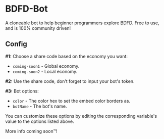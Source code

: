 # BDFD-Bot
A cloneable bot to help beginner programmers explore BDFD. Free to use, and is 100% community driven!

## Config

**#1:** Choose a share code based on the economy you want:
* `coming-soon1` - Global economy.
* `coming-soon2` - Local economy.

**#2:** Use the share code, don't forget to input your bot's token.

**#3:** Bot options:
- `color` - The color hex to set the embed color borders as.
- `botName` - The bot's name.

You can customize these options by editing the corresponding variable's value to the options listed above.

More info coming soon™️!
